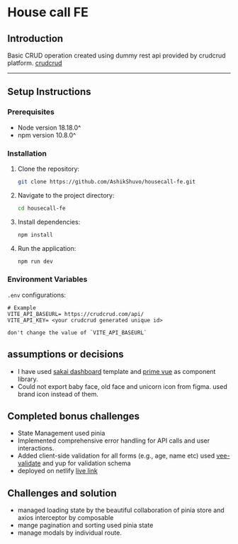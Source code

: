 # House call FE


## Introduction
Basic CRUD operation created using dummy rest api provided by crudcrud platform. [crudcrud](https://crudcrud.com/) 

---

## Setup Instructions

### Prerequisites
- Node version 18.18.0^ <br>
- npm version 10.8.0^

### Installation
1. Clone the repository:
    ```bash
    git clone https://github.com/AshikShuvo/housecall-fe.git
    ```
2. Navigate to the project directory:
    ```bash
    cd housecall-fe
    ```
3. Install dependencies:
    ```bash
    npm install
    ```
4. Run the application:
    ```bash
    npm run dev
    ```

### Environment Variables
`.env` configurations:
```plaintext
# Example
VITE_API_BASEURL= https://crudcrud.com/api/
VITE_API_KEY= <your crudcrud generated unique id>

don't change the value of `VITE_API_BASEURL` 
```
## assumptions or decisions
- I have used [sakai dashboard](https://github.com/primefaces/sakai-vue) template and [prime vue](https://primevue.org/) as component library.
- Could not export baby face, old face and unicorn icon from figma. used brand icon instead of them. 

## Completed bonus challenges
- State Management used pinia <br>
- Implemented comprehensive error handling for API calls and user interactions.<br>
- Added client-side validation for all forms (e.g., age, name etc) used [vee-validate](https://vee-validate.logaretm.com/v4/) and yup for validation schema
- deployed on netlify [live link](https://housecall-fe-assessment.netlify.app/)

## Challenges and solution
- managed loading state by the beautiful collaboration of pinia store and axios interceptor by composable
- mange pagination and sorting used pinia state
- manage modals by individual route.
